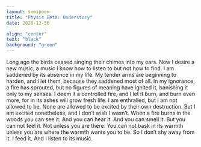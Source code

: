 ```yaml
---
layout: semipoem
title: "Physis Beta: Understory"
date: 2020-12-30

align: "center"
text: "black"
background: "green"
---
```


Long ago the birds ceased singing their chimes into my ears.
Now I desire a new music, a music I know how to listen to but not how to find.
I am saddened by its absence in my life.
My tender arms are beginning to harden, and I let them, because they saddened most of all.
In my ignorance, a fire has sprouted, but no figures of meaning have ignited it, banishing it only to my senses.
I deem it a controlled fire, and I let it burn, and burn even more, for in its ashes will grow fresh life.
I am enthralled, but I am not allowed to be. None are allowed to be excited by their own destruction.
But I am excited nonetheless, and I don’t wish I wasn’t.
When a fire burns in the woods you can see it.
And you can hear it.
And you can smell it.
But you can not feel it. Not unless you are there.
You can not bask in its warmth unless you are where the warmth wants you to be.
So I don’t shy away from it.
I feed it.
And I listen to its music.